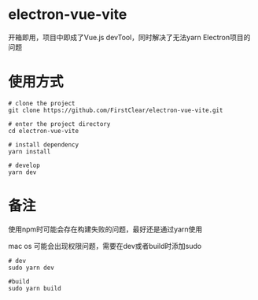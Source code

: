 # electron-vue-vite
开箱即用，项目中即成了Vue.js devTool，同时解决了无法yarn Electron项目的问题

# 使用方式

```
# clone the project
git clone https://github.com/FirstClear/electron-vue-vite.git

# enter the project directory
cd electron-vue-vite

# install dependency
yarn install

# develop
yarn dev
``` 

# 备注
使用npm时可能会存在构建失败的问题，最好还是通过yarn使用

mac os 可能会出现权限问题，需要在dev或者build时添加sudo 
```
# dev
sudo yarn dev

#build
sudo yarn build
```
